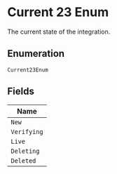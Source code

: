
# Current 23 Enum

The current state of the integration.

## Enumeration

`Current23Enum`

## Fields

| Name |
|  --- |
| `New` |
| `Verifying` |
| `Live` |
| `Deleting` |
| `Deleted` |

